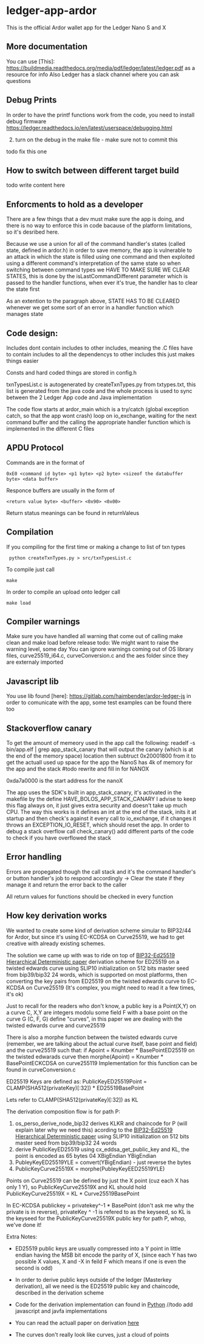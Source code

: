 # ledger-app-ardor

This is the official Ardor wallet app for the Ledger Nano S and X

## More documentation

You can use [This]: https://buildmedia.readthedocs.org/media/pdf/ledger/latest/ledger.pdf as a resource for info
Also Ledger has a slack channel where you can ask questions

## Debug Prints

In order to have the printf functions work from the code, you need to install debug firmware 
https://ledger.readthedocs.io/en/latest/userspace/debugging.html

2. turn on the debug in the make file - make sure not to commit this

todo fix this one

## How to switch between different target build

todo write content here

## Enforcments to hold as a developer

There are a few things that a dev must make sure the app is doing, and there is no way to enforce this in code
bacause of the platform limitations, so it's desribed here.

Because we use a union for all of the command handler's states (called state, defined in ardor.h) in order to save memory, the app is vulnerable to
an attack in which the state is filled using one command and then exploited using a different command's interpretation of the same state
so when switching between command types we HAVE TO MAKE SURE WE CLEAR STATES, this is done by the isLastCommandDifferent parameter which is passed
to the handler functions, when ever it's true, the handler has to clear the state first

As an extention to the paragraph above, STATE HAS TO BE CLEARED whenever we get some sort of an error in a handler function which manages state

## Code design:

Includes dont contain includes to other includes, meaning the .C files have to contain includes to all the dependencys to other includes
this just makes things easier

Consts and hard coded things are stored in config.h

txnTypesList.c is autogenerated by createTxnTypes.py from txtypes.txt, this list is generated from the java code
and the whole process is used to sync between the 2 Ledger App code and Java implementation

The code flow starts at ardor_main which is a try/catch (global exception catch, so that the app wont crash) loop on io_exchange,
waiting for the next command buffer and the calling the appropriate handler function which is implemented in the different C files


## APDU Protocol

Commands are in the format of

	0xE0 <command id byte> <p1 byte> <p2 byte> <sizeof the databuffer byte> <data buffer>

Responce buffers are usually in the form of

	<return value byte> <buffer> <0x90> <0x00>

Return status meanings can be found in returnValeus

## Compilation

If you compiling for the first time or making a change to list of txn types

	 python createTxnTypes.py > src/txnTypesList.c

To compile just call

	make

In order to compile an upload onto ledger call

	make load

## Compiler warnings

Make sure you have handled all warning that come out of calling make clean and make load before release
todo: We might want to raise the warning level, some day
You can ignore warnings coming out of OS library files, curve25519_i64.c, curveConversion.c and the aes folder
since they are externaly imported

## Javascript lib

You use lib found [here]: https://gitlab.com/haimbender/ardor-ledger-js in order to comunicate with the app, some test examples can be found there too


## Stackoverflow canary

To get the amount of memeory used in the app call the following:
readelf -s bin/app.elf | grep app_stack_canary 
that will output the canary (which is at the end of the memory space) location then subtruct 0x20001800 from it to get the actuall used up space for the app
the NanoS has 4k of memory for the app and the stack #todo rewrite and fill in for NANOX

0xda7a0000 is the start address for the nanoX

The app uses the SDK's built in app_stack_canary, it's activated in the makefile by the define HAVE_BOLOS_APP_STACK_CANARY
I advise to keep this flag always on, it just gives extra security and doesn't take up much CPU.
The way this works is it defines an int at the end of the stack, inits it at startup and then check's against it every call to io_exchange,
if it changes it throws an EXCEPTION_IO_RESET, which should reset the app.
In order to debug a stack overflow call check_canary() add different parts of the code to check if you have overflowed the stack


## Error handling

Errors are propegated though the call stack and it's the command handler's or button handler's job to respond accordingly -> Clear the state if they manage it
and return the error back to the caller

All return values for functions should be checked in every function


## How key derivation works

We wanted to create some kind of derivation scheme simular to BIP32/44 for Ardor, but since it's using EC-KCDSA on Curve25519,
we had to get creative with already existing schemes.

The solution we came up with was to ride on top of [BIP32-Ed25519 Hierarchical Deterministic paper](https://cardanolaunch.com/assets/Ed25519_BIP.pdf) derivation scheme for ED25519 on a twisted edwards curve using SLIP10 initialization on 512 bits master seed from bip39/bip32 24 words, which is supported on most platforms, then converting the key pairs from ED25519 on the twisted edwards curve to EC-KCDSA on Curve25519 (It's complex, you might need to read it a few times, it's ok)

Just to recall for the readers who don't know, a public key is a Point(X,Y) on a curve C, X,Y are integers modolu some field F with a base point on the curve G
(C, F, G) define "curves", in this paper we are dealing with the twisted edwards curve and curve25519

There is also a morphe function between the twisted edwards curve (remember, we are talking about the actual curve itself, base point and field) and the curve25519
such that: if Apoint = Knumber * BasePointED25519 on the twisted edwarads curve then morphe(Apoint) = Knumber * BasePointECKCDSA on curve255119
Implementation for this function can be found in curveConversion.c

ED25519 Keys are defined as: PublicKeyED25519Point = CLAMP(SHA512(privateKey)[:32]) * ED25519BasePoint

Lets refer to CLAMP(SHA512(privateKey)[:32]) as KL

The derivation composition flow is for path P:

1. os_perso_derive_node_bip32 derives KLKR and chaincode for P (will explain later why we need this) acording to the [BIP32-Ed25519 Hierarchical Deterministic paper](https://cardanolaunch.com/assets/Ed25519_BIP.pdf) using SLIP10 initialization on 512 bits master seed from bip39/bip32 24 words
2. derive PublicKeyED25519 using cx_eddsa_get_public_key and KL, the point is encoded as 65 bytes 04 XBigEndian YBigEndian
3. PubleyKeyED25519YLE = convert(YBigEndian) - just reverse the bytes
4. PublicKeyCurve25519X = morphe(PubleyKeyEED25519YLE)

Points on Curve25519 can be defined by just the X point (cuz each X has only 1 Y), so PublicKeyCurve25519X and
KL should hold PublicKeyCurve25519X = KL * Curve25519BasePoint

In EC-KCDSA publickey = privatekey^-1 * BasePoint (don't ask me why the private is in reverse), privateKey ^ -1 is refered to as the keyseed, so KL is the keyseed for the PublicKeyCurve25519X public key for path P, whop, we've done it!

Extra Notes:

* ED25519 public keys are usually compressed into a Y point in little endian having the MSB bit encode the parity of X, (since each Y has two possible X values, X and -X in feild F which means if one is even the second is odd)

* In order to derive public keys outside of the ledger (Masterkey derivation), all we need is the ED25519 public key and chaincode, described in the derivation scheme

* Code for the derivation implementation can found in [Python](https://cardanolaunch.com/assets/Ed25519_BIP.pdf) //todo add javascript and javfa implementations

* You can read the actuall paper on derivation [here](https://www.jelurida.com/sites/default/files/kcdsa.pdf)

* The curves don't really look like curves, just a cloud of points